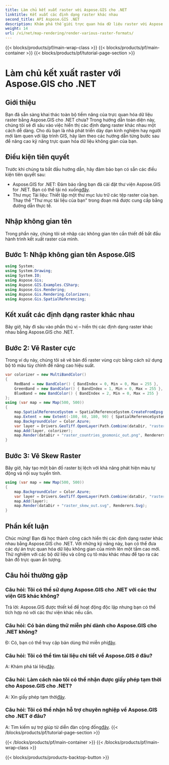 ```yaml
---
title: Làm chủ kết xuất raster với Aspose.GIS cho .NET
linktitle: Kết xuất các định dạng raster khác nhau
second_title: API Aspose.GIS .NET
description: Khám phá thế giới trực quan hóa dữ liệu raster với Aspose.GIS cho .NET. Tìm hiểu cách hiển thị bản đồ tuyệt đẹp ở nhiều định dạng khác nhau một cách dễ dàng. Tải ngay!
weight: 14
url: /vi/net/map-rendering/render-various-raster-formats/
---
```


{{< blocks/products/pf/main-wrap-class >}}
{{< blocks/products/pf/main-container >}}
{{< blocks/products/pf/tutorial-page-section >}}

# Làm chủ kết xuất raster với Aspose.GIS cho .NET

## Giới thiệu
Bạn đã sẵn sàng khai thác toàn bộ tiềm năng của trực quan hóa dữ liệu raster bằng Aspose.GIS cho .NET chưa? Trong hướng dẫn toàn diện này, chúng tôi sẽ đi sâu vào việc hiển thị các định dạng raster khác nhau một cách dễ dàng. Cho dù bạn là nhà phát triển dày dạn kinh nghiệm hay người mới làm quen với lập trình GIS, hãy làm theo các hướng dẫn từng bước sau để nâng cao kỹ năng trực quan hóa dữ liệu không gian của bạn.
## Điều kiện tiên quyết
Trước khi chúng ta bắt đầu hướng dẫn, hãy đảm bảo bạn có sẵn các điều kiện tiên quyết sau:
- Aspose.GIS for .NET: Đảm bảo rằng bạn đã cài đặt thư viện Aspose.GIS for .NET. Bạn có thể tải nó xuống[đây](https://releases.aspose.com/gis/net/).
- Thư mục Tài liệu: Thiết lập một thư mục lưu trữ các tệp raster của bạn. Thay thế "Thư mục tài liệu của bạn" trong đoạn mã được cung cấp bằng đường dẫn thực tế.
## Nhập không gian tên
Trong phần này, chúng tôi sẽ nhập các không gian tên cần thiết để bắt đầu hành trình kết xuất raster của mình.
## Bước 1: Nhập không gian tên Aspose.GIS
```csharp
using System;
using System.Drawing;
using System.IO;
using Aspose.Gis;
using Aspose.GIS.Examples.CSharp;
using Aspose.Gis.Rendering;
using Aspose.Gis.Rendering.Colorizers;
using Aspose.Gis.SpatialReferencing;
```
## Kết xuất các định dạng raster khác nhau
Bây giờ, hãy đi sâu vào phần thú vị – hiển thị các định dạng raster khác nhau bằng Aspose.GIS cho .NET.
## Bước 2: Vẽ Raster cực
Trong ví dụ này, chúng tôi sẽ vẽ bản đồ raster vùng cực bằng cách sử dụng bộ tô màu tùy chỉnh để nâng cao hiệu suất.
```csharp
var colorizer = new MultiBandColor()
{
    RedBand = new BandColor() { BandIndex = 0, Min = 0, Max = 255 },
    GreenBand = new BandColor() { BandIndex = 1, Min = 0, Max = 255 },
    BlueBand = new BandColor() { BandIndex = 2, Min = 0, Max = 255 }
};
using (var map = new Map(500, 500))
{
    map.SpatialReferenceSystem = SpatialReferenceSystem.CreateFromEpsg(102034);
    map.Extent = new Extent(-180, 60, 180, 90) { SpatialReferenceSystem = SpatialReferenceSystem.Wgs84 };
    map.BackgroundColor = Color.Azure;
    var layer = Drivers.GeoTiff.OpenLayer(Path.Combine(dataDir, "raster_countries.tif"));
    map.Add(layer, colorizer);
    map.Render(dataDir + "raster_countries_gnomonic_out.png", Renderers.Png);
}
```
## Bước 3: Vẽ Skew Raster
Bây giờ, hãy tạo một bản đồ raster bị lệch với khả năng phát hiện màu tự động và nội suy tuyến tính.
```csharp
using (var map = new Map(500, 500))
{
    map.BackgroundColor = Color.Azure;
    var layer = Drivers.GeoTiff.OpenLayer(Path.Combine(dataDir, "raster_skew.tif"));
    map.Add(layer);
    map.Render(dataDir + "raster_skew_out.svg", Renderers.Svg);
}
```
## Phần kết luận
Chúc mừng! Bạn đã học thành công cách hiển thị các định dạng raster khác nhau bằng Aspose.GIS cho .NET. Với những kỹ năng này, bạn có thể đưa các dự án trực quan hóa dữ liệu không gian của mình lên một tầm cao mới. Thử nghiệm với các bộ dữ liệu và công cụ tô màu khác nhau để tạo ra các bản đồ trực quan ấn tượng.
## Câu hỏi thường gặp
### Câu hỏi: Tôi có thể sử dụng Aspose.GIS cho .NET với các thư viện GIS khác không?
Trả lời: Aspose.GIS được thiết kế để hoạt động độc lập nhưng bạn có thể tích hợp nó với các thư viện khác nếu cần.
### Câu hỏi: Có bản dùng thử miễn phí dành cho Aspose.GIS cho .NET không?
 Đ: Có, bạn có thể truy cập bản dùng thử miễn phí[đây](https://releases.aspose.com/).
### Câu hỏi: Tôi có thể tìm tài liệu chi tiết về Aspose.GIS ở đâu?
 A: Khám phá tài liệu[đây](https://reference.aspose.com/gis/net/).
### Câu hỏi: Làm cách nào tôi có thể nhận được giấy phép tạm thời cho Aspose.GIS cho .NET?
 A: Xin giấy phép tạm thời[đây](https://purchase.aspose.com/temporary-license/).
### Câu hỏi: Tôi có thể nhận hỗ trợ chuyên nghiệp về Aspose.GIS cho .NET ở đâu?
 A: Tìm kiếm sự trợ giúp từ diễn đàn cộng đồng[đây](https://forum.aspose.com/c/gis/33).
{{< /blocks/products/pf/tutorial-page-section >}}

{{< /blocks/products/pf/main-container >}}
{{< /blocks/products/pf/main-wrap-class >}}

{{< blocks/products/products-backtop-button >}}
